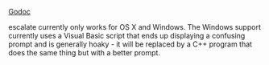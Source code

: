[Godoc](http://godoc.org/github.com/getlantern/escalate)

escalate currently only works for OS X and Windows. The Windows support
currently uses a Visual Basic script that ends up displaying a confusing prompt
and is generally hoaky - it will be replaced by a C++ program that does the same
thing but with a better prompt.